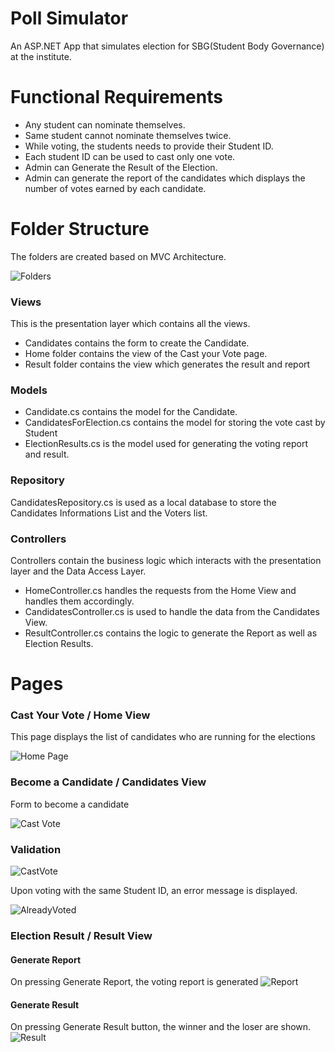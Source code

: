 
# Poll Simulator

An ASP.NET App that simulates election for SBG(Student Body Governance) at the institute.

# Functional Requirements

- Any student can nominate themselves.
- Same student cannot nominate themselves twice.
- While voting, the students needs to provide their Student ID.
- Each student ID can be used to cast only one vote.
- Admin can Generate the Result of the Election.
- Admin can generate the report of the candidates which displays the number of votes earned by each candidate.

  
# Folder Structure

The folders are created based on MVC Architecture.

![Folders](https://user-images.githubusercontent.com/58660122/129340432-4f55e881-6ba9-470a-92f9-01e179c1a80a.jpg)


### Views
This is the presentation layer which contains all the views.
- Candidates contains the form to create the Candidate. 
- Home folder contains the view of the Cast your Vote page.
- Result folder contains the view which generates the result and report

### Models

- Candidate.cs contains the model for the Candidate.
- CandidatesForElection.cs contains the model for storing the vote cast by Student
- ElectionResults.cs is the model used for generating the voting report and result.

### Repository
CandidatesRepository.cs is used as a local database to store the Candidates Informations List and the Voters list.


### Controllers

Controllers contain the business logic which interacts with the presentation layer and the Data Access Layer.

- HomeController.cs handles the requests from the Home View and handles them accordingly.
- CandidatesController.cs is used to handle the data from the Candidates View.
- ResultController.cs contains the logic to generate the Report as well as Election Results.


# Pages

### Cast Your Vote / Home View
This page displays the list of candidates who are running for the elections

![Home Page](https://user-images.githubusercontent.com/58660122/129338564-950cd4f4-674d-44ff-b764-ea944934ae79.jpg)


### Become a Candidate / Candidates View
Form to become a candidate

![Cast Vote](https://user-images.githubusercontent.com/58660122/129338798-a4a8c7d1-3617-4ba8-aa05-4a9856ae82b4.jpg)


### Validation

![CastVote](https://user-images.githubusercontent.com/58660122/129339067-317680ca-3faf-4c64-8616-5de02bea925b.jpg)

Upon voting with the same Student ID, an error message is displayed.

![AlreadyVoted](https://user-images.githubusercontent.com/58660122/129339531-32f51f29-2f6a-4eaa-a27a-59f4a4e5a26b.jpg)


### Election Result / Result View

#### Generate Report
On pressing Generate Report, the voting report is generated
![Report](https://user-images.githubusercontent.com/58660122/129339698-da15d497-7f6f-4aaf-97fd-f0bb6ec3beea.jpg)


#### Generate Result
On pressing Generate Result button, the winner and the loser are shown.
![Result](https://user-images.githubusercontent.com/58660122/129339917-b9cbe5cc-b6eb-477a-8740-069f145ff1c1.jpg)
